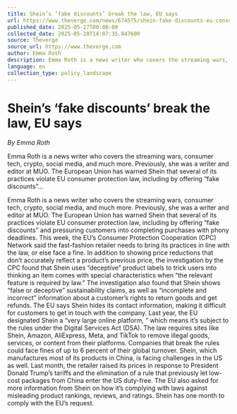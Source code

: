 ```yaml
---
title: Shein’s ‘fake discounts’ break the law, EU says
url: https://www.theverge.com/news/674575/shein-fake-discounts-eu-consumer-protection-law
published_date: 2025-05-27T00:00:00
collected_date: 2025-05-28T14:07:35.847600
source: Theverge
source_url: https://www.theverge.com
author: Emma Roth
description: Emma Roth is a news writer who covers the streaming wars, consumer tech, crypto, social media, and much more. Previously, she was a writer and editor at MUO. The European Union has warned Shein that several of its practices violate EU consumer protection law, including by offering “fake discounts”...
language: en
collection_type: policy_landscape
---
```


# Shein’s ‘fake discounts’ break the law, EU says

*By Emma Roth*

Emma Roth is a news writer who covers the streaming wars, consumer tech, crypto, social media, and much more. Previously, she was a writer and editor at MUO. The European Union has warned Shein that several of its practices violate EU consumer protection law, including by offering “fake discounts”...

Emma Roth is a news writer who covers the streaming wars, consumer tech, crypto, social media, and much more. Previously, she was a writer and editor at MUO. The European Union has warned Shein that several of its practices violate EU consumer protection law, including by offering “fake discounts” and pressuring customers into completing purchases with phony deadlines. This week, the EU’s Consumer Protection Cooperation (CPC) Network said the fast-fashion retailer needs to bring its practices in line with the law, or else face a fine. In addition to showing price reductions that don’t accurately reflect a product’s previous price, the investigation by the CPC found that Shein uses “deceptive” product labels to trick users into thinking an item comes with special characteristics when “the relevant feature is required by law.” The investigation also found that Shein shows “false or deceptive” sustainability claims, as well as “incomplete and incorrect” information about a customer’s rights to return goods and get refunds. The EU says Shein hides its contact information, making it difficult for customers to get in touch with the company. Last year, the EU designated Shein a “very large online platform, ” which means it’s subject to the rules under the Digital Services Act (DSA). The law requires sites like Shein, Amazon, AliExpress, Meta, and TikTok to remove illegal goods, services, or content from their platforms. Companies that break the rules could face fines of up to 6 percent of their global turnover. Shein, which manufactures most of its products in China, is facing challenges in the US as well. Last month, the retailer raised its prices in response to President Donald Trump’s tariffs and the elimination of a rule that previously let low-cost packages from China enter the US duty-free. The EU also asked for more information from Shein on how it’s complying with laws against misleading product rankings, reviews, and ratings. Shein has one month to comply with the EU’s request.